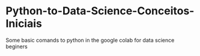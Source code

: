 # Python-to-Data-Science-Conceitos-Iniciais
Some basic comands to python in the google colab for data science beginers
